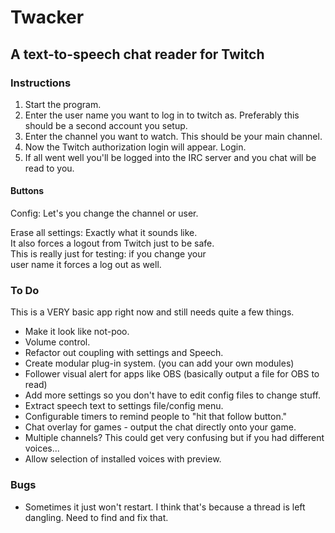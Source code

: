 # Twacker  
## A text-to-speech chat reader for Twitch

### Instructions

1. Start the program.
2. Enter the user name you want to log in to twitch as. Preferably this should be a second account you setup.
3. Enter the channel you want to watch. This should be your main channel.
4. Now the Twitch authorization login will appear. Login.
5. If all went well you'll be logged into the IRC server and you chat will be read to you.

#### Buttons

Config: Let's you change the channel or user.  

Erase all settings: Exactly what it sounds like.  
It also forces a logout from Twitch just to be safe.  
This is really just for testing: if you change your  
user name it forces a log out as well.  

### To Do

This is a VERY basic app right now and still needs quite a few things.  

* Make it look like not-poo.
* Volume control.
* Refactor out coupling with settings and Speech.
* Create modular plug-in system. (you can add your own modules)
* Follower visual alert for apps like OBS (basically output a file for OBS to read)
* Add more settings so you don't have to edit config files to change stuff.
* Extract speech text to settings file/config menu.
* Configurable timers to remind people to "hit that follow button."
* Chat overlay for games - output the chat directly onto your game.
* Multiple channels? This could get very confusing but if you had different voices...
* Allow selection of installed voices with preview.

### Bugs

* Sometimes it just won't restart. I think that's because a thread is left dangling. Need to find and fix that.